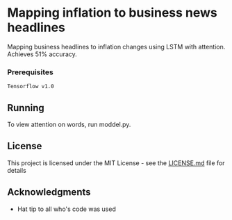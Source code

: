 # Mapping inflation to business news headlines

Mapping business headlines to inflation changes using LSTM with attention. Achieves 51% accuracy.


### Prerequisites


```
Tensorflow v1.0
```


## Running 

To view attention on words, run moddel.py.

## License

This project is licensed under the MIT License - see the [LICENSE.md](LICENSE.md) file for details

## Acknowledgments

* Hat tip to all who's code was used

